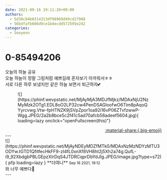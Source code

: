 ```yaml
---
date: 2021-09-16 19:11:20+09:00
authors:
  - 5d30c84b0314313df98969d49cd27988
  - 56bdfafb606d9ce1b4ecdd572595e242
categories:
  - Seoyeon
---
```


# 0-85494206

<div class="post-container" markdown="1">
<div class="content-container md-sidebar__scrollwrap" markdown="1">

오늘의 하늘 공유<br>오늘 하늘이 정말 그림처럼 예쁘길래 혼자보기 아까워서ㅎㅎ<br>서로 다른 하루 보냈지만 같은 하늘 보면서 퇴근하쟈💕
<figure markdown="1">
![](https://phinf.wevpstatic.net/MjAyMjA3MDJfMjkz/MDAxNjU2NzMyMzk2OTg1.EDL8oO2LP32cw4PenDSAGloofwO6Tlm8pAqoQYyrcvwg.Vtw-fpHTNZK9jSVpZpor1oa92i16vP06ZTvfzwwP-Wgg.JPEG/2a2b8bce5c2f41c5ad70afcb56adeef5604.jpg){ loading=lazy onclick="openFullscreen(this)"}
</figure>


</div>
</div>

<div style="text-align: right;" markdown="1">
<a href="https://weverse.io/fromis9/fanpost/0-85494206" style="text-align: right;">:material-share:{.big-emoji}</a>
</div>
---

<div class="comments-container md-sidebar__scrollwrap" markdown="1">
<div class="comment" markdown="1">
<div class='id-container' markdown="1">
![](https://phinf.wevpstatic.net/MjAyNDEyMDZfMTk0/MDAxNzMzNDYzMTU3ODYw.tGTD1QfitfecHkFF9-zI4fL0xnXf8VH8ht2j5Xh2a74g.QufL-i9_92XbdgbPBLGEpzXIrDqS4JTDRCqprDbYdJIg.JPEG/image.jpg?type=s72){ pfp loading=lazy }
**<span class="artist">더여니</span>** <small>Sep 16 2021, 19:12</small><br>
</div>
<div class='comment-body' markdown="1">
와 너무 예쁘다🤭
</div>
</div>
</div>
---
